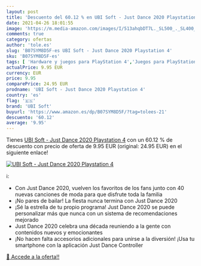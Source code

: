 ```yaml
---
layout: post
title: 'Descuento del 60.12 % en UBI Soft - Just Dance 2020 Playstation 4'
date: 2021-04-26 18:01:55
image: 'https://m.media-amazon.com/images/I/513ahqbDT7L._SL500_._SL400_.jpg'
comments: true
category: ofertas
author: 'tole.es'
slug: 'B07SYM8D5F-es UBI Soft - Just Dance 2020 Playstation 4'
sku: 'B07SYM8D5F-es'
tags: [ 'Hardware y juegos para PlayStation 4','Juegos para PlayStation 4','Videojuegos','playstation','ubi soft', ]
actualPrice: 9.95 EUR
currency: EUR
price: 9.95
comparePrice: 24.95 EUR
prodname: 'UBI Soft - Just Dance 2020 Playstation 4'
country: 'es'
flag: '🇪🇸'
brand: 'UBI Soft'
buyurl: 'https://www.amazon.es/dp/B07SYM8D5F/?tag=tolees-21'
descuento: '60.12'
average: '9.95'
---
```


Tienes [UBI Soft - Just Dance 2020 Playstation 4](https://www.amazon.es/dp/B07SYM8D5F/?tag=tolees-21) con un 60.12 % de descuento con precio de oferta de 9.95 EUR (original: 24.95 EUR) en el siguiente enlace!

[![UBI Soft - Just Dance 2020 Playstation 4](https://m.media-amazon.com/images/I/513ahqbDT7L._SL500_._SL400_.jpg)](https://www.amazon.es/dp/B07SYM8D5F/?tag=tolees-21)

ℹ️:

- Con Just Dance 2020, vuelven los favoritos de los fans junto con 40 nuevas canciones de moda para que disfrute toda la familia
- ¡No pares de bailar! La fiesta nunca termina con Just Dance 2020
- ¡Sé la estrella de tu propio programa! Just Dance 2020 se puede personalizar más que nunca con un sistema de recomendaciones mejorado
- Just Dance 2020 celebra una década reuniendo a la gente con contenidos nuevos y emocionantes
- ¡No hacen falta accesorios adicionales para unirse a la diversión! ¡Usa tu smartphone con la aplicación Just Dance Controller

[🛒 Accede a la oferta!!](https://www.amazon.es/dp/B07SYM8D5F/?tag=tolees-21)
